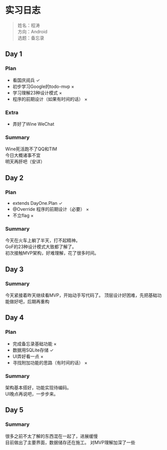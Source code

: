 # 实习日志

> 姓名：程涛  
> 方向：Android  
> 选题：备忘录  

## Day 1
### Plan
- 看国庆阅兵 ✓
- 初步学习Google的todo-mvp ×
- 学习理解23种设计模式 ×
- 程序的前期设计（如果有时间的话） ×

### Extra
- 弄好了Wine WeChat

### Summary
Wine死活跑不了QQ和TIM  
今日大概诸事不宜  
明天再肝吧（安详）

## Day 2
### Plan
- extends DayOne.Plan ✓
- @Override 程序的前期设计（必要） ×
- 不立flag ×

### Summary
今天在火车上躺了半天，打不起精神。  
GoF的23种设计模式大致都了解了。  
初次接触MVP架构，好难理解，花了很多时间。

## Day 3
### Summary
今天紧接着昨天继续看MVP，开始动手写代码了。
顶层设计好困难，先把基础功能做好吧，后期再重构

## Day 4
### Plan
- 完成备忘录基础功能 ×
- 数据用SQLite存储 ✓
- UI弄好看一点 ×
- 寻找附加功能的思路（有时间的话） ×

### Summary
架构基本搭好，功能实现待编码。  
UI晚点再说吧，一步步来。

## Day 5
### Summary
很多之前不太了解的东西混在一起了，进展缓慢  
目前做出了主要界面，数据储存还在施工。
对MVP理解加深了一些